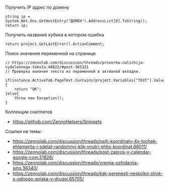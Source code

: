 Получить IP адрес по домену

    string ip = System.Net.Dns.GetHostEntry("ДОМЕН").AddressList[0].ToString();
    return ip;

Получить название кубика в котором ошибка

    return project.GetLastError().ActionComment;


Поиск значения переменной на странице

    // https://zennolab.com/discussion/threads/proverka-nalichija-vydelennogo-teksta.48822/#post-365321
    // Проверка наличия текста из переменной в активной вкладке.

    if(instance.ActiveTab.PageText.Contains(project.Variables["TEXT"].Value)){
        return "OK";
    }else{
        throw new Exception();
    }


Коллекции сниппетов

* https://github.com/ZennoHelpers/Snippets


Ссылки на темы:

* https://zennolab.com/discussion/threads/najti-koordinaty-4x-tochek-ehlementa-i-sdelat-randomnyj-klik-vnutri-ehtix-koordinat.66011/
* https://zennolab.com/discussion/threads/post-zapros-v-calendar-google-com.51626/
* https://zennolab.com/discussion/threads/vremja-ozhidanija-sms.36340/
* https://zennolab.com/discussion/threads/kak-perenesti-neskolko-strok-s-odnogo-spiska-v-drugoj.65705/
